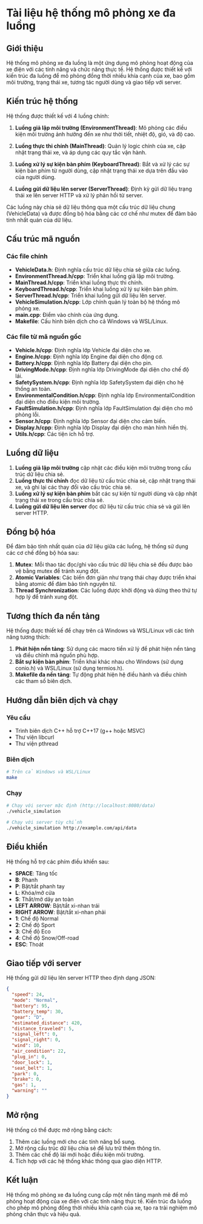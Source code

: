 # Tài liệu hệ thống mô phỏng xe đa luồng

## Giới thiệu

Hệ thống mô phỏng xe đa luồng là một ứng dụng mô phỏng hoạt động của xe điện với các tính năng và chức năng thực tế. Hệ thống được thiết kế với kiến trúc đa luồng để mô phỏng đồng thời nhiều khía cạnh của xe, bao gồm môi trường, trạng thái xe, tương tác người dùng và giao tiếp với server.

## Kiến trúc hệ thống

Hệ thống được thiết kế với 4 luồng chính:

1. **Luồng giả lập môi trường (EnvironmentThread)**: Mô phỏng các điều kiện môi trường ảnh hưởng đến xe như thời tiết, nhiệt độ, gió, và độ cao.

2. **Luồng thực thi chính (MainThread)**: Quản lý logic chính của xe, cập nhật trạng thái xe, và áp dụng các quy tắc vận hành.

3. **Luồng xử lý sự kiện bàn phím (KeyboardThread)**: Bắt và xử lý các sự kiện bàn phím từ người dùng, cập nhật trạng thái xe dựa trên đầu vào của người dùng.

4. **Luồng gửi dữ liệu lên server (ServerThread)**: Định kỳ gửi dữ liệu trạng thái xe lên server HTTP và xử lý phản hồi từ server.

Các luồng này chia sẻ dữ liệu thông qua một cấu trúc dữ liệu chung (VehicleData) và được đồng bộ hóa bằng các cơ chế như mutex để đảm bảo tính nhất quán của dữ liệu.

## Cấu trúc mã nguồn

### Các file chính

- **VehicleData.h**: Định nghĩa cấu trúc dữ liệu chia sẻ giữa các luồng.
- **EnvironmentThread.h/cpp**: Triển khai luồng giả lập môi trường.
- **MainThread.h/cpp**: Triển khai luồng thực thi chính.
- **KeyboardThread.h/cpp**: Triển khai luồng xử lý sự kiện bàn phím.
- **ServerThread.h/cpp**: Triển khai luồng gửi dữ liệu lên server.
- **VehicleSimulation.h/cpp**: Lớp chính quản lý toàn bộ hệ thống mô phỏng xe.
- **main.cpp**: Điểm vào chính của ứng dụng.
- **Makefile**: Cấu hình biên dịch cho cả Windows và WSL/Linux.

### Các file từ mã nguồn gốc

- **Vehicle.h/cpp**: Định nghĩa lớp Vehicle đại diện cho xe.
- **Engine.h/cpp**: Định nghĩa lớp Engine đại diện cho động cơ.
- **Battery.h/cpp**: Định nghĩa lớp Battery đại diện cho pin.
- **DrivingMode.h/cpp**: Định nghĩa lớp DrivingMode đại diện cho chế độ lái.
- **SafetySystem.h/cpp**: Định nghĩa lớp SafetySystem đại diện cho hệ thống an toàn.
- **EnvironmentalCondition.h/cpp**: Định nghĩa lớp EnvironmentalCondition đại diện cho điều kiện môi trường.
- **FaultSimulation.h/cpp**: Định nghĩa lớp FaultSimulation đại diện cho mô phỏng lỗi.
- **Sensor.h/cpp**: Định nghĩa lớp Sensor đại diện cho cảm biến.
- **Display.h/cpp**: Định nghĩa lớp Display đại diện cho màn hình hiển thị.
- **Utils.h/cpp**: Các tiện ích hỗ trợ.

## Luồng dữ liệu

1. **Luồng giả lập môi trường** cập nhật các điều kiện môi trường trong cấu trúc dữ liệu chia sẻ.
2. **Luồng thực thi chính** đọc dữ liệu từ cấu trúc chia sẻ, cập nhật trạng thái xe, và ghi lại các thay đổi vào cấu trúc chia sẻ.
3. **Luồng xử lý sự kiện bàn phím** bắt các sự kiện từ người dùng và cập nhật trạng thái xe trong cấu trúc chia sẻ.
4. **Luồng gửi dữ liệu lên server** đọc dữ liệu từ cấu trúc chia sẻ và gửi lên server HTTP.

## Đồng bộ hóa

Để đảm bảo tính nhất quán của dữ liệu giữa các luồng, hệ thống sử dụng các cơ chế đồng bộ hóa sau:

1. **Mutex**: Mỗi thao tác đọc/ghi vào cấu trúc dữ liệu chia sẻ đều được bảo vệ bằng mutex để tránh xung đột.
2. **Atomic Variables**: Các biến đơn giản như trạng thái chạy được triển khai bằng atomic để đảm bảo tính nguyên tử.
3. **Thread Synchronization**: Các luồng được khởi động và dừng theo thứ tự hợp lý để tránh xung đột.

## Tương thích đa nền tảng

Hệ thống được thiết kế để chạy trên cả Windows và WSL/Linux với các tính năng tương thích:

1. **Phát hiện nền tảng**: Sử dụng các macro tiền xử lý để phát hiện nền tảng và điều chỉnh mã nguồn phù hợp.
2. **Bắt sự kiện bàn phím**: Triển khai khác nhau cho Windows (sử dụng conio.h) và WSL/Linux (sử dụng termios.h).
3. **Makefile đa nền tảng**: Tự động phát hiện hệ điều hành và điều chỉnh các tham số biên dịch.

## Hướng dẫn biên dịch và chạy

### Yêu cầu

- Trình biên dịch C++ hỗ trợ C++17 (g++ hoặc MSVC)
- Thư viện libcurl
- Thư viện pthread

### Biên dịch

```bash
# Trên cả Windows và WSL/Linux
make
```

### Chạy

```bash
# Chạy với server mặc định (http://localhost:8080/data)
./vehicle_simulation

# Chạy với server tùy chỉnh
./vehicle_simulation http://example.com/api/data
```

## Điều khiển

Hệ thống hỗ trợ các phím điều khiển sau:

- **SPACE**: Tăng tốc
- **B**: Phanh
- **P**: Bật/tắt phanh tay
- **L**: Khóa/mở cửa
- **S**: Thắt/mở dây an toàn
- **LEFT ARROW**: Bật/tắt xi-nhan trái
- **RIGHT ARROW**: Bật/tắt xi-nhan phải
- **1**: Chế độ Normal
- **2**: Chế độ Sport
- **3**: Chế độ Eco
- **4**: Chế độ Snow/Off-road
- **ESC**: Thoát

## Giao tiếp với server

Hệ thống gửi dữ liệu lên server HTTP theo định dạng JSON:

```json
{
  "speed": 24,
  "mode": "Normal",
  "battery": 95,
  "battery_temp": 30,
  "gear": "D",
  "estimated_distance": 420,
  "distance_traveled": 5,
  "signal_left": 0,
  "signal_right": 0,
  "wind": 10,
  "air_condition": 22,
  "plug_in": 0,
  "door_lock": 1,
  "seat_belt": 1,
  "park": 0,
  "brake": 0,
  "gas": 1,
  "warning": ""
}
```

## Mở rộng

Hệ thống có thể được mở rộng bằng cách:

1. Thêm các luồng mới cho các tính năng bổ sung.
2. Mở rộng cấu trúc dữ liệu chia sẻ để lưu trữ thêm thông tin.
3. Thêm các chế độ lái mới hoặc điều kiện môi trường.
4. Tích hợp với các hệ thống khác thông qua giao diện HTTP.

## Kết luận

Hệ thống mô phỏng xe đa luồng cung cấp một nền tảng mạnh mẽ để mô phỏng hoạt động của xe điện với các tính năng thực tế. Kiến trúc đa luồng cho phép mô phỏng đồng thời nhiều khía cạnh của xe, tạo ra trải nghiệm mô phỏng chân thực và hiệu quả.
